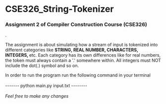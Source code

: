 # CSE326_String-Tokenizer
<h3>Assignment 2 of Compiler Construction Course (CSE326)</h3>. <p>The assignment is about simulating how a stream of input is tokenized into different categories like <strong>STRING, REAL NUMBER, CHARACTERS, INTEGERS, </strong> etc. Each category has its own differences like for real numbers, the token must always contain a '.' somewhere within. All integers must NOT include the dot(.) symbol and so on. </p>
In order to run the program run the following command in your terminal<br> <br>
------- python main.py input.txt -------- <br> <br>
<em>Feel free to make any changes</em>
